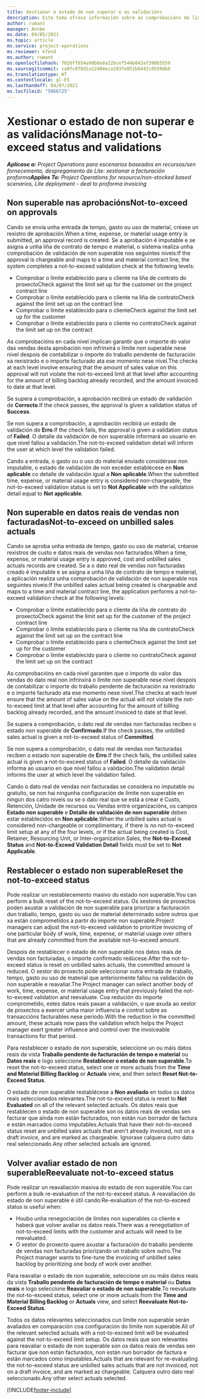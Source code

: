 ```yaml
---
title: Xestionar o estado de non superar e as validacións
description: Este tema ofrece información sobre as comprobacións de límite non superable realizadas en Project Operations.
author: rumant
manager: Annbe
ms.date: 04/05/2021
ms.topic: article
ms.service: project-operations
ms.reviewer: kfend
ms.author: rumant
ms.openlocfilehash: 7026ff654a9db8e8a22bcef544b043af39865559
ms.sourcegitcommit: ca0fc078d1a12484eca193fe051b8442c0559db8
ms.translationtype: HT
ms.contentlocale: gl-ES
ms.lasthandoff: 04/07/2021
ms.locfileid: "5866725"
---
```

# <a name="manage-not-to-exceed-status-and-validations"></a><span data-ttu-id="066a7-103">Xestionar o estado de non superar e as validacións</span><span class="sxs-lookup"><span data-stu-id="066a7-103">Manage not-to-exceed status and validations</span></span> 

<span data-ttu-id="066a7-104">_**Aplícase a:** Project Operations para escenarios baseados en recursos/sen fornecemento, despregamento de Lite: xestionar a facturación proforma_</span><span class="sxs-lookup"><span data-stu-id="066a7-104">_**Applies To:** Project Operations for resource/non-stocked based scenarios, Lite deployment - deal to proforma invoicing_</span></span>

## <a name="not-to-exceed-on-approvals"></a><span data-ttu-id="066a7-105">Non superable nas aprobacións</span><span class="sxs-lookup"><span data-stu-id="066a7-105">Not-to-exceed on approvals</span></span>

<span data-ttu-id="066a7-106">Cando se envía unha entrada de tempo, gasto ou uso de material, créase un rexistro de aprobación.</span><span class="sxs-lookup"><span data-stu-id="066a7-106">When a time, expense, or material usage entry is submitted, an approval record is created.</span></span> <span data-ttu-id="066a7-107">Se a aprobación é imputable e se asigna a unha liña de contrato de tempo e material, o sistema realiza unha comprobación de validación de non superable nos seguintes niveis:</span><span class="sxs-lookup"><span data-stu-id="066a7-107">If the approval is chargeable and maps to a time and material contract line, the system completes a not-to-exceed validation check at the following levels:</span></span>

  - <span data-ttu-id="066a7-108">Comprobar o límite establecido para o cliente na liña de contrato do proxecto</span><span class="sxs-lookup"><span data-stu-id="066a7-108">Check against the limit set up for the customer on the project contract line</span></span>
  - <span data-ttu-id="066a7-109">Comprobar o límite establecido para o cliente na liña de contrato</span><span class="sxs-lookup"><span data-stu-id="066a7-109">Check against the limit set up on the contract line</span></span>
  - <span data-ttu-id="066a7-110">Comprobar o límite establecido para o cliente</span><span class="sxs-lookup"><span data-stu-id="066a7-110">Check against the limit set up for the customer</span></span>
  - <span data-ttu-id="066a7-111">Comprobar o límite establecido para o cliente no contrato</span><span class="sxs-lookup"><span data-stu-id="066a7-111">Check against the limit set up on the contract</span></span>

<span data-ttu-id="066a7-112">As comprobacións en cada nivel implican garantir que o importe do valor das vendas desta aprobación non infrinxirá o límite non superable nese nivel despois de contabilizar o importe do traballo pendente de facturación xa rexistrado e o importe facturado ata ese momento nese nivel.</span><span class="sxs-lookup"><span data-stu-id="066a7-112">The checks at each level involve ensuring that the amount of sales value on this approval will not violate the not-to-exceed limit at that level after accounting for the amount of billing backlog already recorded, and the amount invoiced to date at that level.</span></span>

<span data-ttu-id="066a7-113">Se supera a comprobación, a aprobación recibirá un estado de validación de **Correcto**.</span><span class="sxs-lookup"><span data-stu-id="066a7-113">If the check passes, the approval is given a validation status of **Success**.</span></span>

<span data-ttu-id="066a7-114">Se non supera a comprobación, a aprobación recibirá un estado de validación de **Erro**.</span><span class="sxs-lookup"><span data-stu-id="066a7-114">If the check fails, the approval is given a validation status of **Failed**.</span></span> <span data-ttu-id="066a7-115">O detalle da validación de non superable informará ao usuario en que nivel fallou a validación.</span><span class="sxs-lookup"><span data-stu-id="066a7-115">The not-to-exceed validation detail will inform the user at which level the validation failed.</span></span>

<span data-ttu-id="066a7-116">Cando a entrada, o gasto ou o uso do material enviado considérase non imputable, o estado de validación de non exceder establécese en **Non aplicable** co detalle de validación igual a **Non aplicable**.</span><span class="sxs-lookup"><span data-stu-id="066a7-116">When the submitted time, expense, or material usage entry is considered non-chargeable, the not-to-exceed validation status is set to **Not Applicable** with the validation detail equal to **Not applicable**.</span></span>

## <a name="not-to-exceed-on-unbilled-sales-actuals"></a><span data-ttu-id="066a7-117">Non superable en datos reais de vendas non facturadas</span><span class="sxs-lookup"><span data-stu-id="066a7-117">Not-to-exceed on unbilled sales actuals</span></span>

<span data-ttu-id="066a7-118">Cando se aproba unha entrada de tempo, gasto ou uso de material, créanse rexistros de custo e datos reais de vendas non facturados.</span><span class="sxs-lookup"><span data-stu-id="066a7-118">When a time, expense, or material usage entry is approved, cost and unbilled sales actuals records are created.</span></span> <span data-ttu-id="066a7-119">Se a o dato real de vendas non facturadas creado é imputable e se asigna a unha liña de contrato de tempo e material, a aplicación realiza unha comprobación de validación de non superable nos seguintes niveis:</span><span class="sxs-lookup"><span data-stu-id="066a7-119">If the unbilled sales actual being created is chargeable and maps to a time and material contract line, the application performs a not-to-exceed validation check at the following levels:</span></span>

  - <span data-ttu-id="066a7-120">Comprobar o límite establecido para o cliente da liña de contrato do proxecto</span><span class="sxs-lookup"><span data-stu-id="066a7-120">Check against the limit set up for the customer of the project contract line</span></span>
  - <span data-ttu-id="066a7-121">Comprobar o límite establecido para o cliente na liña de contrato</span><span class="sxs-lookup"><span data-stu-id="066a7-121">Check against the limit set up on the contract line</span></span>
  - <span data-ttu-id="066a7-122">Comprobar o límite establecido para o cliente</span><span class="sxs-lookup"><span data-stu-id="066a7-122">Check against the limit set up for the customer</span></span>
  - <span data-ttu-id="066a7-123">Comprobar o límite establecido para o cliente no contrato</span><span class="sxs-lookup"><span data-stu-id="066a7-123">Check against the limit set up on the contract</span></span>

<span data-ttu-id="066a7-124">As comprobacións en cada nivel garanten que o importe do valor das vendas do dato real non infrinxirá o límite non superable nese nivel despois de contabilizar o importe do traballo pendente de facturación xa rexistrado e o importe facturado ata ese momento nese nivel.</span><span class="sxs-lookup"><span data-stu-id="066a7-124">The checks at each level ensure that the amount of sales value on the actual will not violate the not-to-exceed limit at that level after accounting for the amount of billing backlog already recorded, and the amount invoiced to date at that level.</span></span>

<span data-ttu-id="066a7-125">Se supera a comprobación, o dato real de vendas non facturadas reciben o estado non superable de **Confirmado**.</span><span class="sxs-lookup"><span data-stu-id="066a7-125">If the check passes, the unbilled sales actual is given a not-to-exceed status of **Committed**.</span></span>

<span data-ttu-id="066a7-126">Se non supera a comprobación, o dato real de vendas non facturadas reciben o estado non superable de **Erro**.</span><span class="sxs-lookup"><span data-stu-id="066a7-126">If the check fails, the unbilled sales actual is given a not-to-exceed status of **Failed**.</span></span> <span data-ttu-id="066a7-127">O detalle da validación informa ao usuario en que nivel fallou a validación.</span><span class="sxs-lookup"><span data-stu-id="066a7-127">The validation detail informs the user at which level the validation failed.</span></span>

<span data-ttu-id="066a7-128">Cando o dato real de vendas non facturadas se considera no imputable ou gratuíto, se non hai ningunha configuración de límite non superable en ningún dos catro niveis ou se o dato real que se está a crear é Custo, Retención, Unidade de recursos ou Vendas entre organizacións, os campos **Estado non superable** e **Detalle de validación de non superable** deben estar establecidos en **Non aplicable**.</span><span class="sxs-lookup"><span data-stu-id="066a7-128">When the unbilled sales actual is considered non-chargeable or complimentary, if there is no not-to-exceed limit setup at any of the four levels, or if the actual being created is Cost, Retainer, Resourcing Unit, or Inter-organization Sales, the **Not-to-Exceed Status** and **Not-to-Exceed Validation Detail** fields must be set to **Not Applicable**.</span></span>

## <a name="reset-the-not-to-exceed-status"></a><span data-ttu-id="066a7-129">Restablecer o estado non superable</span><span class="sxs-lookup"><span data-stu-id="066a7-129">Reset the not-to-exceed status</span></span>

<span data-ttu-id="066a7-130">Pode realizar un restablecemento masivo do estado non superable.</span><span class="sxs-lookup"><span data-stu-id="066a7-130">You can perform a bulk reset of the not-to-exceed status.</span></span> <span data-ttu-id="066a7-131">Os xestores de proxectos poden axustar a validación de non superable para priorizar a facturación dun traballo, tempo, gasto ou uso de material determinado sobre outros que xa están comprometidos a partir do importe non superable.</span><span class="sxs-lookup"><span data-stu-id="066a7-131">Project managers can adjust the not-to-exceed validation to prioritize invoicing of one particular body of work, time, expense, or material usage over others that are already committed from the available not-to-exceed amount.</span></span>

<span data-ttu-id="066a7-132">Despois de restablecer o estado de non superable nos datos reais de vendas non facturadas, o importe confirmado redúcese.</span><span class="sxs-lookup"><span data-stu-id="066a7-132">After the not-to-exceed status is reset on unbilled sales actuals, the committed amount is reduced.</span></span> <span data-ttu-id="066a7-133">O xestor do proxecto pode seleccionar outra entrada de traballo, tempo, gasto ou uso de material que anteriormente fallou na validación de non superable e reavaliar.</span><span class="sxs-lookup"><span data-stu-id="066a7-133">The Project manager can select another body of work, time, expense, or material usage entry that previously failed the not-to-exceed validation and reevaluate.</span></span> <span data-ttu-id="066a7-134">Coa redución do importe comprometido, estes datos reais pasan a validación, o que axuda ao xestor de proxectos a exercer unha maior influencia e control sobre as transaccións facturables nese período.</span><span class="sxs-lookup"><span data-stu-id="066a7-134">With the reduction in the committed amount, these actuals now pass the validation which helps the Project manager exert greater influence and control over the invoiceable transactions for that period.</span></span>

<span data-ttu-id="066a7-135">Para restablecer o estado de non superable, seleccione un ou máis datos reais da vista **Traballo pendente de facturación de tempo e material** ou **Datos reais** e logo seleccione **Restablecer o estado de non superable**.</span><span class="sxs-lookup"><span data-stu-id="066a7-135">To reset the not-to-exceed status, select one or more actuals from the **Time and Material Billing Backlog** or **Actuals** view, and then select **Reset Not-to-Exceed Status**.</span></span>

<span data-ttu-id="066a7-136">O estado de non superable restablécese a **Non avaliado** en todos os datos reais seleccionados relevantes.</span><span class="sxs-lookup"><span data-stu-id="066a7-136">The not-to-exceed status is reset to **Not Evaluated** on all of the relevant selected actuals.</span></span> <span data-ttu-id="066a7-137">Os datos reais que restablecen o estado de non superable son os datos reais de vendas sen facturar que aínda non están facturados, non están nun borrador de factura e están marcados como imputables.</span><span class="sxs-lookup"><span data-stu-id="066a7-137">Actuals that have their not-to-exceed status reset are unbilled sales actuals that aren't already invoiced, not on a draft invoice, and are marked as chargeable.</span></span> <span data-ttu-id="066a7-138">Ignorase calquera outro dato real seleccionado.</span><span class="sxs-lookup"><span data-stu-id="066a7-138">Any other selected actuals are ignored.</span></span>

## <a name="reevaluate-not-to-exceed-status"></a><span data-ttu-id="066a7-139">Volver avaliar estado de non superable</span><span class="sxs-lookup"><span data-stu-id="066a7-139">Reevaluate not-to-exceed status</span></span>

<span data-ttu-id="066a7-140">Pode realizar un reavaliación masiva do estado de non superable.</span><span class="sxs-lookup"><span data-stu-id="066a7-140">You can perform a bulk re-evaluation of the not-to-exceed status.</span></span> <span data-ttu-id="066a7-141">A reavaliación do estado de non superable é útil cando:</span><span class="sxs-lookup"><span data-stu-id="066a7-141">Re-evaluation of the not-to-exceed status is useful when:</span></span>

  - <span data-ttu-id="066a7-142">Houbo unha renegociación de límites non superables co cliente e haberá que volver avaliar os datos reais.</span><span class="sxs-lookup"><span data-stu-id="066a7-142">There was a renegotiation of not-to-exceed limits with the customer and actuals will need to be reevaluated.</span></span>
  - <span data-ttu-id="066a7-143">O xestor do proxecto quere axustar a facturación do traballo pendente de vendas non facturadas priorizando un traballo sobre outro.</span><span class="sxs-lookup"><span data-stu-id="066a7-143">The Project manager wants to fine-tune the invoicing of unbilled sales backlog by prioritizing one body of work over another.</span></span>

<span data-ttu-id="066a7-144">Para reavaliar o estado de non superable, seleccione un ou máis datos reais da vista **Traballo pendente de facturación de tempo e material** ou **Datos reais** e logo seleccione **Reavaliar o estado de non superable**.</span><span class="sxs-lookup"><span data-stu-id="066a7-144">To reevaluate the not-to-exceed status, select one or more actuals from the **Time and Material Billing Backlog** or **Actuals** view, and select **Reevaluate Not-to-Exceed Status**.</span></span>

<span data-ttu-id="066a7-145">Todos os datos relevantes seleccionados cun límite non superable serán avaliados en comparación coa configuración do límite non superable.</span><span class="sxs-lookup"><span data-stu-id="066a7-145">All of the relevant selected actuals with a not-to-exceed limit will be evaluated against the not-to-exceed limit setup.</span></span> <span data-ttu-id="066a7-146">Os datos reais que son relevantes para reavaliar o estado de non superable son os datos reais de vendas sen facturar que non están facturados, non están nun borrador de factura e están marcados como imputables.</span><span class="sxs-lookup"><span data-stu-id="066a7-146">Actuals that are relevant for re-evaluating the not-to-exceed status are unbilled sales actuals that are not invoiced, not on a draft invoice, and are marked as chargeable.</span></span> <span data-ttu-id="066a7-147">Calquera outro dato real seleccionado.</span><span class="sxs-lookup"><span data-stu-id="066a7-147">Any other select actuals selected.</span></span>


[!INCLUDE[footer-include](../../includes/footer-banner.md)]
